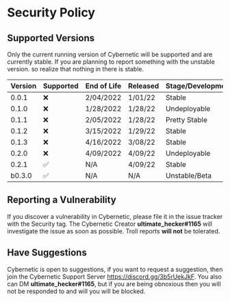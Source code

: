 # Security Policy

## Supported Versions

Only the current running version of Cybernetic will be supported and are currently stable. If
you are planning to report something with the unstable version. so realize that nothing in there
is stable.

| Version | Supported          | End of Life | Released | Stage/Development |
| ------- | ------------------ | ----------- | -------- | ------------------|
| 0.0.1   | :x:                | 2/04/2022   | 1/01/22  | Stable            |
| 0.1.0   | :x:                | 1/28/2022   | 1/28/22  | Undeployable      |
| 0.1.1   | :x:                | 2/05/2022   | 1/28/22  | Pretty Stable     |
| 0.1.2   | :x:                | 3/15/2022   | 1/29/22  | Stable            |
| 0.1.3   | :x:                | 4/16/2022   | 3/08/22  | Stable            |
| 0.2.0   | :x:                | 4/09/2022   | 4/09/22  | Undeployable      |
| 0.2.1   | :white_check_mark: | N/A         | 4/09/22  | Stable            |
| b0.3.0  | :white_check_mark: | N/A         | N/A      | Unstable/Beta     |

## Reporting a Vulnerability

If you discover a vulnerability in Cybernetic, please file it in the issue tracker with the Security tag.
The Cybernetic Creator **ultimate_hecker#1165** will investigate the issue as soon as possible. Troll reports **will not** be tolerated.

## Have Suggestions

Cybernetic is open to suggestions, if you want to request a suggestion, then join the Cybernetic Support Server https://discord.gg/3b5rUekJkF.
You also can DM **ultimate_hecker#1165**, but if you are being obnoxious then you will not be responded to and will you will
be blocked.
